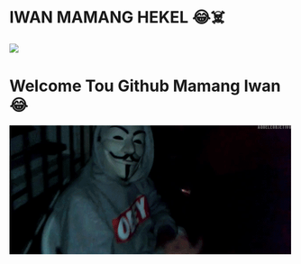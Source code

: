 # IWAN MAMANG HEKEL 😂☠️

<img src="https://giffiles.alphacoders.com/120/120248.gif">


# Welcome Tou Github Mamang Iwan 😂


<img src="https://github.com/IWAN-404/IWAN-404/blob/main/NGENTOD%20LORD/68747470733a2f2f67696666696c65732e616c706861636f646572732e636f6d2f3132302f3132303234382e676966.gif">
